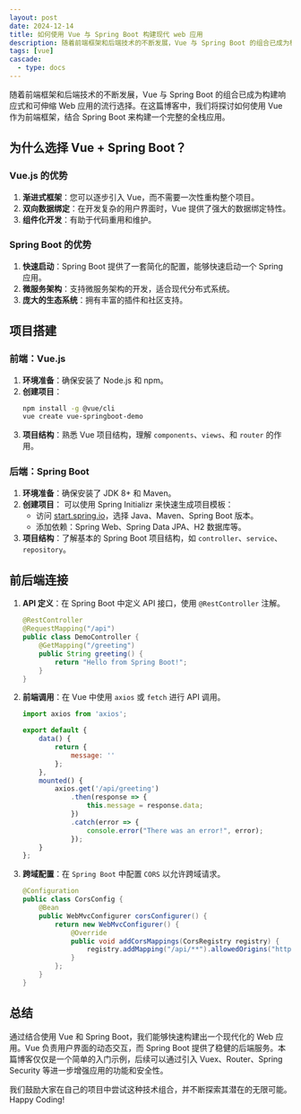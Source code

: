 ```yaml
---
layout: post
date: 2024-12-14
title: 如何使用 Vue 与 Spring Boot 构建现代 web 应用
description: 随着前端框架和后端技术的不断发展，Vue 与 Spring Boot 的组合已成为构建响应式和可伸缩 Web 应用的流行选择。在这篇博客中，我们将探讨如何使用 Vue 作为前端框架，结合 Spring Boot 来构建一个完整的全栈应用。
tags: [vue]
cascade:
  - type: docs
---
```



随着前端框架和后端技术的不断发展，Vue 与 Spring Boot 的组合已成为构建响应式和可伸缩 Web 应用的流行选择。在这篇博客中，我们将探讨如何使用 Vue 作为前端框架，结合 Spring Boot 来构建一个完整的全栈应用。

## 为什么选择 Vue + Spring Boot？

### Vue.js 的优势
1. **渐进式框架**：您可以逐步引入 Vue，而不需要一次性重构整个项目。
2. **双向数据绑定**：在开发复杂的用户界面时，Vue 提供了强大的数据绑定特性。
3. **组件化开发**：有助于代码重用和维护。

### Spring Boot 的优势
1. **快速启动**：Spring Boot 提供了一套简化的配置，能够快速启动一个 Spring 应用。
2. **微服务架构**：支持微服务架构的开发，适合现代分布式系统。
3. **庞大的生态系统**：拥有丰富的插件和社区支持。

## 项目搭建

### 前端：Vue.js

1. **环境准备**：确保安装了 Node.js 和 npm。
2. **创建项目**：
   ```bash
   npm install -g @vue/cli
   vue create vue-springboot-demo
   ```
3. **项目结构**：熟悉 Vue 项目结构，理解 `components`、`views`、和 `router` 的作用。

### 后端：Spring Boot

1. **环境准备**：确保安装了 JDK 8+ 和 Maven。
2. **创建项目**：
   可以使用 Spring Initializr 来快速生成项目模板：
   - 访问 [start.spring.io](https://start.spring.io/)，选择 Java、Maven、Spring Boot 版本。
   - 添加依赖：Spring Web、Spring Data JPA、H2 数据库等。
3. **项目结构**：了解基本的 Spring Boot 项目结构，如 `controller`、`service`、`repository`。

## 前后端连接

1. **API 定义**：在 Spring Boot 中定义 API 接口，使用 `@RestController` 注解。
   ```java
   @RestController
   @RequestMapping("/api")
   public class DemoController {
       @GetMapping("/greeting")
       public String greeting() {
           return "Hello from Spring Boot!";
       }
   }
   ```

2. **前端调用**：在 Vue 中使用 `axios` 或 `fetch` 进行 API 调用。
   ```javascript
   import axios from 'axios';

   export default {
       data() {
           return {
               message: ''
           };
       },
       mounted() {
           axios.get('/api/greeting')
               .then(response => {
                   this.message = response.data;
               })
               .catch(error => {
                   console.error("There was an error!", error);
               });
       }
   };
   ```

3. **跨域配置**：在 `Spring Boot` 中配置 `CORS` 以允许跨域请求。
   ```java
   @Configuration
   public class CorsConfig {
       @Bean
       public WebMvcConfigurer corsConfigurer() {
           return new WebMvcConfigurer() {
               @Override
               public void addCorsMappings(CorsRegistry registry) {
                   registry.addMapping("/api/**").allowedOrigins("http://localhost:8080");
               }
           };
       }
   }
   ```

## 总结

通过结合使用 Vue 和 Spring Boot，我们能够快速构建出一个现代化的 Web 应用。Vue 负责用户界面的动态交互，而 Spring Boot 提供了稳健的后端服务。本篇博客仅仅是一个简单的入门示例，后续可以通过引入 Vuex、Router、Spring Security 等进一步增强应用的功能和安全性。

我们鼓励大家在自己的项目中尝试这种技术组合，并不断探索其潜在的无限可能。Happy Coding!